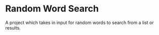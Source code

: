# Random Word Search
 
A project which takes in input for random words to search from a list or results.
